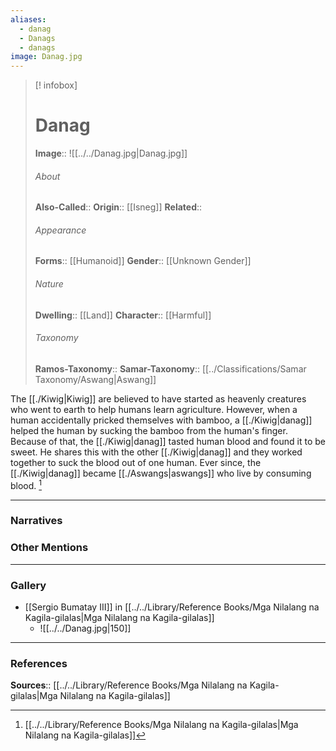 ```yaml
---
aliases:
  - danag
  - Danags
  - danags
image: Danag.jpg
---
```

> [! infobox]
> # Danag
> **Image**:: ![[../../Danag.jpg|Danag.jpg]]
> ###### About
> **Also-Called**:: 
> **Origin**:: [[Isneg]]
> **Related**:: 
> ###### Appearance
> **Forms**::  [[Humanoid]]
> **Gender**:: [[Unknown Gender]]
> ###### Nature
> **Dwelling**:: [[Land]]
> **Character**:: [[Harmful]]
> ⠀
> ###### Taxonomy
> **Ramos-Taxonomy**:: 
> **Samar-Taxonomy**:: [[../Classifications/Samar Taxonomy/Aswang|Aswang]]
 
The [[./Kiwig|Kiwig]] are believed to have started as heavenly creatures who went to earth to help humans learn agriculture. However, when a human accidentally pricked themselves with bamboo, a [[./Kiwig|danag]] helped the human by sucking the bamboo from the human's finger. Because of that, the [[./Kiwig|danag]] tasted human blood and found it to be sweet. He shares this with the other [[./Kiwig|danag]] and they worked together to suck the blood out of one human. Ever since, the [[./Kiwig|danag]] became [[./Aswangs|aswangs]] who live by consuming blood.  [^1]


---
### Narratives


### Other Mentions


---
### Gallery
- [[Sergio Bumatay III]] in [[../../Library/Reference Books/Mga Nilalang na Kagila-gilalas|Mga Nilalang na Kagila-gilalas]]
	- ![[../../Danag.jpg|150]]


---
### References
**Sources**:: [[../../Library/Reference Books/Mga Nilalang na Kagila-gilalas|Mga Nilalang na Kagila-gilalas]]

[^1]: [[../../Library/Reference Books/Mga Nilalang na Kagila-gilalas|Mga Nilalang na Kagila-gilalas]]